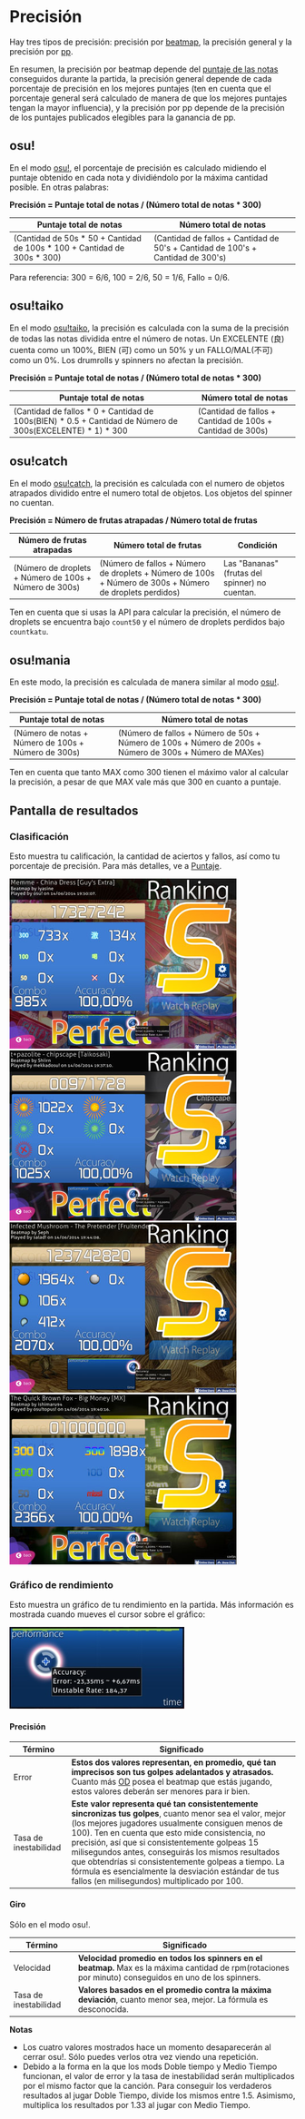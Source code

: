 Precisión
==========
Hay tres tipos de precisión: precisión por [beatmap](/wiki/Beatmaps), la precisión general y la precisión por [pp](/wiki/Performance_Points).

En resumen, la precisión por beatmap depende del [puntaje de las notas](/wiki/Score) conseguidos durante la partida, la precisión general depende de cada porcentaje de precisión en los mejores puntajes (ten en cuenta que el porcentaje general será calculado de manera de que los mejores puntajes tengan la mayor influencia), y la precisión por pp depende de la precisión de los puntajes publicados elegibles para la ganancia de pp.

osu!
----------

En el modo [osu!](/wiki/Game_Modes/osu!), el porcentaje de precisión es calculado midiendo el puntaje obtenido en cada nota y dividiéndolo por la máxima cantidad posible. En otras palabras:

**Precisión = Puntaje total de notas / (Número total de notas * 300)**

| Puntaje total de notas | Número total de notas |
| ---------------------| ---------------------|
| (Cantidad de 50s \* 50 + Cantidad de 100s \* 100 + Cantidad de 300s \* 300) | (Cantidad de fallos + Cantidad de 50's + Cantidad de 100's + Cantidad de 300's) |

Para referencia: 300 = 6/6, 100 = 2/6, 50 = 1/6, Fallo = 0/6.

osu!taiko
------

En el modo [osu!taiko](/wiki/Game_Modes/osu!taiko), la precisión es calculada con la suma de la precisión de todas las notas dividida entre el número de notas. Un EXCELENTE (良) cuenta como un 100%, BIEN (可) como un 50% y un FALLO/MAL(不可) como un 0%. Los drumrolls y spinners no afectan la precisión.

**Precisión = Puntaje total de notas / (Número total de notas * 300)**

| Puntaje total de notas | Número total de notas |
| ---------------------| ---------------------|
| (Cantidad de fallos \* 0 + Cantidad de 100s(BIEN) \* 0.5 + Cantidad de Número de 300s(EXCELENTE) \* 1) \* 300 | (Cantidad de fallos + Cantidad de 100s + Cantidad de 300s) |

osu!catch
------------------

En el modo [osu!catch](/wiki/Game_Modes/osu!catch), la precisión es calculada con el numero de objetos atrapados dividido entre el numero total de objetos. Los objetos del spinner no cuentan.

**Precisión = Número de frutas atrapadas / Número total de frutas**

| Número de frutas atrapadas | Número total de frutas | Condición |
| ------------------------------| ---------------------- | --------- |
| (Número de droplets + Número de 100s + Número de 300s) | (Número de fallos + Número de droplets + Número de 100s + Número de 300s + Número de droplets perdidos) | Las "Bananas" (frutas del spinner) no cuentan. |

Ten en cuenta que si usas la API para calcular la precisión, el número de droplets se encuentra bajo ``count50`` y el número de droplets perdidos bajo ``countkatu``.

osu!mania
---------

En este modo, la precisión es calculada de manera similar al modo [osu!](/wiki/Game_Modes/osu!).

**Precisión = Puntaje total de notas / (Número total de notas * 300)**

| Puntaje total de notas | Número total de notas |
| -------------------- | -------------------- |
| (Número de notas + Número de 100s + Número de 300s) | (Número de fallos + Número de 50s + Número de 100s + Número de 200s + Número de 300s + Número de MAXes) |

Ten en cuenta que tanto MAX como 300 tienen el máximo valor al calcular la precisión, a pesar de que MAX vale más que 300 en cuanto a puntaje.

Pantalla de resultados
-----------------

### Clasificación

  Esto muestra tu calificación, la cantidad de aciertos y fallos, así como tu porcentaje de precisión. Para más detalles, ve a [Puntaje](/wiki/Score).

![Panel de ranking del modo osu!](img/standard.jpg "Panel de ranking del modo osu!")
![Panel de ranking del modo osu!taiko](img/taiko.jpg "Panel de ranking del modo osu!taiko")
![Panel de ranking del modo osu!catch](img/catch.jpg "Panel de ranking del modo osu!catch")
![Panel de ranking del modo osu!mania](img/mania.jpg "Panel de ranking del modo osu!mania")

### Gráfico de rendimiento

  Esto muestra un gráfico de tu rendimiento en la partida. Más información es mostrada cuando mueves el cursor sobre el gráfico:

![Gráfico de rendimiento](img/tr.jpg "Gráfico de rendimiento")

#### Precisión

| Término | Significado |
| ---- | ------- |
| Error | **Estos dos valores representan, en promedio, qué tan imprecisos son tus golpes adelantados y atrasados.** Cuanto más [OD](/wiki/Beatmap_Editor/Song_Setup) posea el beatmap que estás jugando, estos valores deberán ser menores para ir bien. |
| Tasa de inestabilidad | **Este valor representa qué tan consistentemente sincronizas tus golpes**, cuanto menor sea el valor, mejor (los mejores jugadores usualmente consiguen menos de 100). Ten en cuenta que esto mide consistencia, no precisión, así que si consistentemente golpeas 15 milisegundos antes, conseguirás los mismos resultados que obtendrías si consistentemente golpeas a tiempo. La fórmula es esencialmente la desviación estándar de tus fallos (en milisegundos) multiplicado por 100. |

#### Giro

Sólo en el modo osu!.

| Término | Significado |
| ---- | ------- |
| Velocidad | **Velocidad promedio en todos los spinners en el beatmap.** Max es la máxima cantidad de rpm(rotaciones por minuto) conseguidos en uno de los spinners.
| Tasa de inestabilidad | **Valores basados en el promedio contra la máxima deviación**, cuanto menor sea, mejor. La fórmula es desconocida. |

**Notas**

-   Los cuatro valores mostrados hace un momento desaparecerán al cerrar osu!. Sólo puedes verlos otra vez viendo una repetición.
-   Debido a la forma en la que los mods Doble tiempo y Medio Tiempo funcionan, el valor de error y la tasa de inestabilidad  serán multiplicados por el mismo factor que la canción. Para conseguir los verdaderos resultados al jugar Doble Tiempo, divide los mismos entre 1.5. Asimismo, multiplica los resultados por 1.33 al jugar con Medio Tiempo.
